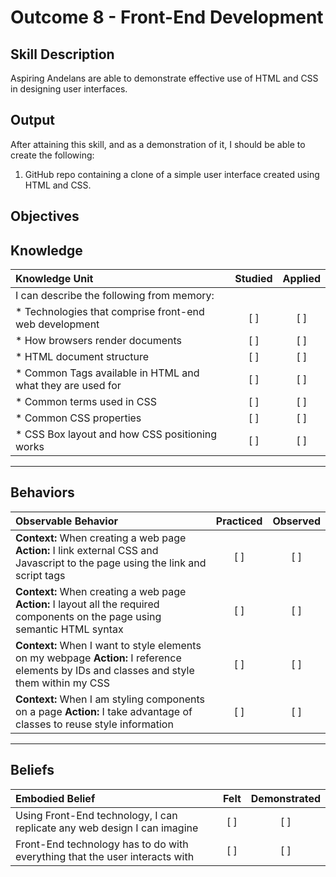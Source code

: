 # Outcome 8 - Front-End Development

**Skill Description**
----------
Aspiring Andelans are able to demonstrate effective use of HTML and CSS in designing user interfaces.


**Output**
----------
After attaining this skill, and as a demonstration of it, I should be able to create the following:

1. GitHub repo containing a clone of a simple user interface created using HTML and CSS.


**Objectives**
----------

## **Knowledge**


| Knowledge Unit   |      Studied      | Applied |
|:-------------|:------------------:|:--------:|
| I can describe the following from memory: | | |
| * Technologies that comprise front-end web development | [ ] | [ ]  |
| * How browsers render documents |   [ ]   |   [ ] |
| * HTML document structure |   [ ]   |   [ ] |
| * Common Tags available in HTML and what they are used for |   [ ]   |   [ ] |
| * Common terms used in CSS | [ ] |    [ ] |
| * Common CSS properties | [ ] |    [ ] |
| * CSS Box layout and how CSS positioning works | [ ] |    [ ] |


----------


## **Behaviors**


| Observable Behavior   |      Practiced      | Observed |
|:-------------|:------------------:|:--------:|
| **Context:** When creating a web page **Action:** I link external CSS and Javascript to the page using the link and script tags | [ ] | [ ] |
| **Context:** When creating a web page **Action:** I layout all the required components on the page using semantic HTML syntax | [ ] | [ ] |
| **Context:** When I want to style elements on my webpage **Action:** I reference elements by IDs and classes and style them within my CSS | [ ] | [ ] |
| **Context:** When I am styling components on a page **Action:** I take advantage of classes to reuse style information | [ ] | [ ] |

----------


## **Beliefs**


| Embodied Belief   |      Felt      | Demonstrated |
|:-------------|:------------------:|:--------:|
| Using Front-End technology, I can replicate any web design I can imagine |   [ ]   |   [ ] |
| Front-End technology has to do with everything that the user interacts with |   [ ]   |   [ ] |
